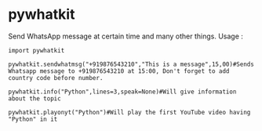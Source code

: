 # pywhatkit
Send WhatsApp message at certain time and many other things.
Usage :

```
import pywhatkit 

pywhatkit.sendwhatmsg("+919876543210","This is a message",15,00)#Sends Whatsapp message to +919876543210 at 15:00, Don't forget to add country code before number.

pywhatkit.info("Python",lines=3,speak=None)#Will give information about the topic

pywhatkit.playonyt("Python")#Will play the first YouTube video having "Python" in it
```
